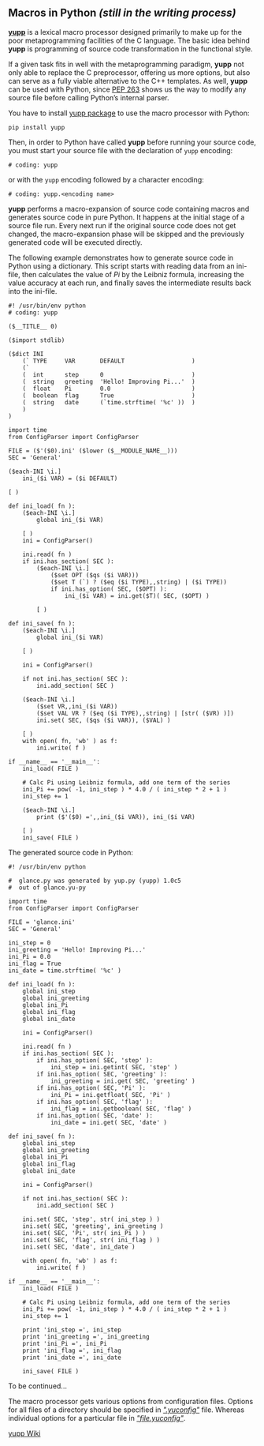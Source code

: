## Macros in Python _(still in the writing process)_

[**yupp**][yupp] is a lexical macro processor designed primarily to make up
for the poor metaprogramming facilities of the C language. The basic idea
behind **yupp** is programming of source code transformation in the functional
style.

If a given task fits in well with the metaprogramming paradigm, **yupp** not
only able to replace the C preprocessor, offering us more options, but also
can serve as a fully viable alternative to the C++ templates. As well,
**yupp** can be used with Python, since [PEP 263][pep-0263] shows us the way
to modify any source file before calling Python’s internal parser.

You have to install [yupp package][package] to use the macro processor with
Python:

    pip install yupp

Then, in order to Python have called **yupp** before running your source code,
you must start your source file with the declaration of `yupp` encoding:

    # coding: yupp

or with the `yupp` encoding followed by a character encoding:

    # coding: yupp.<encoding name>

**yupp** performs a macro-expansion of source code containing macros and
generates source code in pure Python. It happens at the initial stage of
a source file run. Every next run if the original source code does not get
changed, the macro-expansion phase will be skipped and the previously
generated code will be executed directly.

The following example demonstrates how to generate source code in Python using
a dictionary. This script starts with reading data from an ini-file, then
calculates the value of _Pi_ by the Leibniz formula, increasing the value
accuracy at each run, and finally saves the intermediate results back into the
ini-file.

    #! /usr/bin/env python
    # coding: yupp

    ($__TITLE__ 0)

    ($import stdlib)

    ($dict INI
        (` TYPE     VAR       DEFAULT                   )
        (`
        (  int      step      0                         )
        (  string   greeting  'Hello! Improving Pi...'  )
        (  float    Pi        0.0                       )
        (  boolean  flag      True                      )
        (  string   date      (`time.strftime( '%c' ))  )
        )
    )

    import time
    from ConfigParser import ConfigParser

    FILE = ($'($0).ini' ($lower ($__MODULE_NAME__)))
    SEC = 'General'

    ($each-INI \i.]
        ini_($i VAR) = ($i DEFAULT)

    [ )

    def ini_load( fn ):
        ($each-INI \i.]
            global ini_($i VAR)

        [ )
        ini = ConfigParser()

        ini.read( fn )
        if ini.has_section( SEC ):
            ($each-INI \i.]
                ($set OPT ($qs ($i VAR)))
                ($set T (`) ? ($eq ($i TYPE),,string) | ($i TYPE))
                if ini.has_option( SEC, ($OPT) ):
                    ini_($i VAR) = ini.get($T)( SEC, ($OPT) )

            [ )

    def ini_save( fn ):
        ($each-INI \i.]
            global ini_($i VAR)

        [ )

        ini = ConfigParser()

        if not ini.has_section( SEC ):
            ini.add_section( SEC )

        ($each-INI \i.]
            ($set VR,,ini_($i VAR))
            ($set VAL VR ? ($eq ($i TYPE),,string) | [str( ($VR) )])
            ini.set( SEC, ($qs ($i VAR)), ($VAL) )

        [ )
        with open( fn, 'wb' ) as f:
            ini.write( f )

    if __name__ == '__main__':
        ini_load( FILE )

        # Calc Pi using Leibniz formula, add one term of the series
        ini_Pi += pow( -1, ini_step ) * 4.0 / ( ini_step * 2 + 1 )
        ini_step += 1

        ($each-INI \i.]
            print ($'($0) =',,ini_($i VAR)), ini_($i VAR)

        [ )
        ini_save( FILE )

The generated source code in Python:

    #! /usr/bin/env python

    #  glance.py was generated by yup.py (yupp) 1.0c5
    #  out of glance.yu-py

    import time
    from ConfigParser import ConfigParser

    FILE = 'glance.ini'
    SEC = 'General'

    ini_step = 0
    ini_greeting = 'Hello! Improving Pi...'
    ini_Pi = 0.0
    ini_flag = True
    ini_date = time.strftime( '%c' )

    def ini_load( fn ):
        global ini_step
        global ini_greeting
        global ini_Pi
        global ini_flag
        global ini_date

        ini = ConfigParser()

        ini.read( fn )
        if ini.has_section( SEC ):
            if ini.has_option( SEC, 'step' ):
                ini_step = ini.getint( SEC, 'step' )
            if ini.has_option( SEC, 'greeting' ):
                ini_greeting = ini.get( SEC, 'greeting' )
            if ini.has_option( SEC, 'Pi' ):
                ini_Pi = ini.getfloat( SEC, 'Pi' )
            if ini.has_option( SEC, 'flag' ):
                ini_flag = ini.getboolean( SEC, 'flag' )
            if ini.has_option( SEC, 'date' ):
                ini_date = ini.get( SEC, 'date' )

    def ini_save( fn ):
        global ini_step
        global ini_greeting
        global ini_Pi
        global ini_flag
        global ini_date

        ini = ConfigParser()

        if not ini.has_section( SEC ):
            ini.add_section( SEC )

        ini.set( SEC, 'step', str( ini_step ) )
        ini.set( SEC, 'greeting', ini_greeting )
        ini.set( SEC, 'Pi', str( ini_Pi ) )
        ini.set( SEC, 'flag', str( ini_flag ) )
        ini.set( SEC, 'date', ini_date )

        with open( fn, 'wb' ) as f:
            ini.write( f )

    if __name__ == '__main__':
        ini_load( FILE )

        # Calc Pi using Leibniz formula, add one term of the series
        ini_Pi += pow( -1, ini_step ) * 4.0 / ( ini_step * 2 + 1 )
        ini_step += 1

        print 'ini_step =', ini_step
        print 'ini_greeting =', ini_greeting
        print 'ini_Pi =', ini_Pi
        print 'ini_flag =', ini_flag
        print 'ini_date =', ini_date

        ini_save( FILE )

To be continued...

The macro processor gets various options from configuration files.
Options for all files of a directory should be specified in
[_".yuconfig"_](../eg/.yuconfig) file. Whereas individual options
for a particular file in [_"file.yuconfig"_](../eg/dict.yuconfig).

[yupp Wiki][wiki]

[pep-0263]: https://www.python.org/dev/peps/pep-0263/
[package]:  https://pypi.python.org/pypi/yupp/
[yupp]:     https://github.com/in4lio/yupp/
[wiki]:     https://github.com/in4lio/yupp/wiki/
